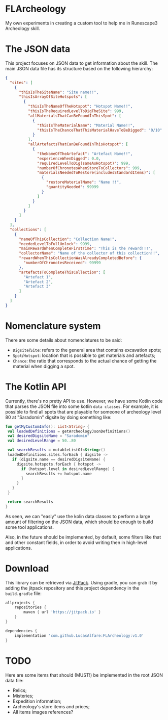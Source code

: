 # FLArcheology

My own experiments in creating a custom tool to help me in Runescape3 Archeology skill.

# The JSON data

This project focuses on JSON data to get information about the skill.
The main JSON data file has its structure based on the following hierarchy:

```json
{
  "sites": [
    {
      "thisIsTheSiteName": "Site name!!",
      "thisIsArrayOfSiteHotspots": [
        {
          "thisIsTheNameOfTheHotspot": "Hotspot Name!!",
          "thisIsTheRequiredLevelToDigTheSite": 999,
          "allMaterialsThatCanBeFoundInThisSpot": [
            {
              "thisIsTheMaterialName": "Material Name!!",
              "thisIsTheChanceThatThisMaterialHaveToBeDigged": "0/10"
            }
          ],
          "allArtefactsThatCanBeFoundInThisHotspot": [
            {
              "theNameOfTheArtefact": "Artefact Name!!",
              "experienceWhenDigged": 0.0,
              "requiredLevelToDig(sameAsHotspot)": 999,
              "numberOfChronotesWhenStoreToCollectors": 999,
              "materialsNeededToRestore(includesStandardItems)": [
                {
                  "restoreMaterialName": "Name !!",
                  "quantityNeeded": 99999
                }
              ]
            }
          ]
        }
      ]
    }
  ],
  "collections": [
    {
      "nameOfThisCollection": "Collection Name!",
      "neededLevelToFullUnlock": 9999,
      "mainRewardWhenCompleteFirstTime": "This is the reward!!!",
      "collectorName": "Name of the collector of this collection!!",
      "rewardWhenThisCollectionWasAlreadyCompletedBefore": {
        "numberOfChronotesReceived": 99999
      },
      "artefactsToCompleteThisCollection": [
        "Artefact 1",
        "Artefact 2",
        "Artefact 3"
      ]
    }
  ]
}
```

# Nomenclature system

There are some details about nomenclatures to be said:

- `Digsite`/`Site`: refers to the general area that contains excavation spots;
- `Spot`/`Hotspot`: location that is possible to get materials and artefacts;
- `Chance`: the ratio that corresponds to the actual chance of getting the material when digging a spot.

# The Kotlin API

Currently, there's no pretty API to use.
However, we have some Kotlin code that
parses the JSON file into some kotlin `data classes`.
For example, it is possible to find all spots that are playable for someone of
archeology level 80 at "Saradomin" digsite by doing something like:

 ```kotlin
 fun getMyCustomInfo(): List<String> {
  val loadedDefinitions = getArcheologyJsonDefinitions()
  val desiredDigsiteName = "Saradomin"
  val desiredLevelRange = 50..80

  val searchResults = mutableListOf<String>()
  loadedDefinitions.sites.forEach { digsite ->
    if (digsite.name == desiredDigsiteName) {
      digsite.hotspots.forEach { hotspot ->
        if (hotspot.level in desiredLevelRange) {
          searchResults += hotspot.name
        }
      }
    }
  }

  return searchResults
}
 ```

As seen, we can "easly"
use the kolin data classes to perform a large amount of filtering on the JSON data,
which should be enough to build some tool applications.

Also, in the future should be implemented, by default, some filters like that and other constant fields, in order to
avoid writing then in high-level applications.

# Download

This library can be retrieved via [JitPack](https://jitpack.io/).
Using gradle, you can grab it by adding the jitpack repository and this project dependency in the `build.gradle` file:

```groovy
allprojects {
    repositories {
        maven { url 'https://jitpack.io' }
    }
}

dependencies {
    implementation 'com.github.LucasAlfare:FLArcheology:v1.0'
}
```

# TODO

Here are some items that should (MUST!) be implemented in the root JSON data file:

- Relics;
- Misteries;
- Expedition information;
- Archeology's store items and prices;
- All items images references?
